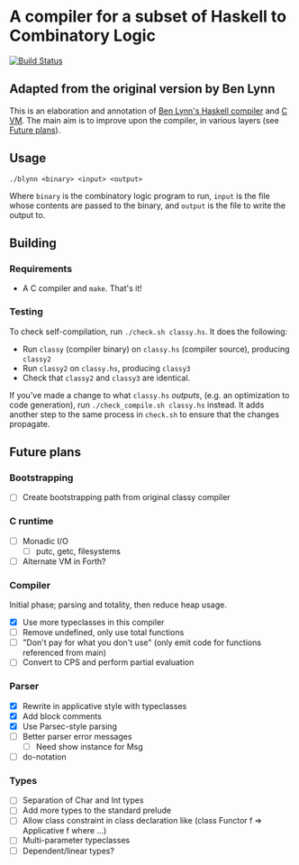# A compiler for a subset of Haskell to Combinatory Logic
[![Build Status](https://travis-ci.org/siraben/mini-haskell.svg?branch=master)](https://travis-ci.org/siraben/mini-haskell)
## Adapted from the original version by Ben Lynn
This is an elaboration and annotation of [Ben Lynn's Haskell
compiler](https://crypto.stanford.edu/~blynn/compiler/type.html) and
[C VM](https://crypto.stanford.edu/~blynn/compiler/c.html).  The main
aim is to improve upon the compiler, in various layers (see [Future plans](#future-plans)).

## Usage
```
./blynn <binary> <input> <output>
```
Where `binary` is the combinatory logic program to run, `input` is the
file whose contents are passed to the binary, and `output` is the file
to write the output to.

## Building
### Requirements
- A C compiler and `make`.  That's it!

### Testing
To check self-compilation, run `./check.sh classy.hs`.  It does the
following:

- Run `classy` (compiler binary) on `classy.hs` (compiler source),
  producing `classy2`
- Run `classy2` on `classy.hs`, producing `classy3`
- Check that `classy2` and `classy3` are identical.

If you've made a change to what `classy.hs` _outputs_, (e.g. an
optimization to code generation), run `./check_compile.sh classy.hs`
instead.  It adds another step to the same process in `check.sh` to
ensure that the changes propagate.

## <a name="future-plans">Future plans</a>
### Bootstrapping
- [ ] Create bootstrapping path from original classy compiler

### C runtime
- [ ] Monadic I/O
    - [ ] putc, getc, filesystems
- [ ] Alternate VM in Forth?

### Compiler
Initial phase; parsing and totality, then reduce heap usage.

- [x] Use more typeclasses in this compiler
- [ ] Remove undefined, only use total functions
- [ ] "Don't pay for what you don't use" (only emit code for functions
      referenced from main)
- [ ] Convert to CPS and perform partial evaluation

### Parser
- [x] Rewrite in applicative style with typeclasses
- [x] Add block comments
- [x] Use Parsec-style parsing
- [ ] Better parser error messages
  - [ ] Need show instance for Msg
- [ ] do-notation

### Types
- [ ] Separation of Char and Int types
- [ ] Add more types to the standard prelude
- [ ] Allow class constraint in class declaration
      like (class Functor f => Applicative f where ...)
- [ ] Multi-parameter typeclasses
- [ ] Dependent/linear types?
